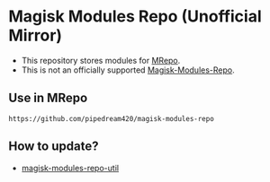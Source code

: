 # Magisk Modules Repo (Unofficial Mirror)
- This repository stores modules for [MRepo](https://github.com/ya0211/MRepo).
- This is not an officially supported [Magisk-Modules-Repo](https://github.com/Magisk-Modules-Repo).

## Use in MRepo
```
https://github.com/pipedream420/magisk-modules-repo
```

## How to update?
- [magisk-modules-repo-util](https://github.com/ya0211/magisk-modules-repo-util.git)

